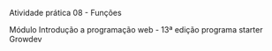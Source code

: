 Atividade prática 08 - Funções

Módulo Introdução a programação web - 13ª edição programa starter Growdev

